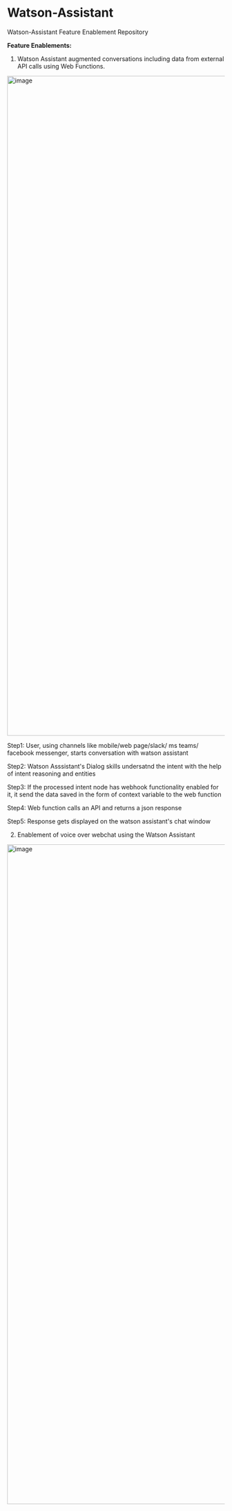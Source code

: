 # Watson-Assistant
Watson-Assistant Feature Enablement Repository

**Feature Enablements:**
1. Watson Assistant augmented conversations including data from external API calls using Web Functions. 

<img width="1523" alt="image" src="https://user-images.githubusercontent.com/114666786/207609271-e2398fd6-523e-4fa2-9f23-3395d822d8a8.png">

Step1: User, using channels like mobile/web page/slack/ ms teams/ facebook messenger, starts conversation with watson assistant

Step2: Watson Asssistant's Dialog skills undersatnd the intent with the help of intent reasoning and entities

Step3: If the processed intent node has webhook functionality enabled for it, it send the data saved in the form of context variable to the web function

Step4: Web function calls an API and returns a json response

Step5: Response gets displayed on the watson assistant's chat window

2. Enablement of voice over webchat using the Watson Assistant

<img width="1523" alt="image" src="https://user-images.githubusercontent.com/114666786/207640336-a407226d-0674-402a-8e3a-0c0de06202f0.png">
